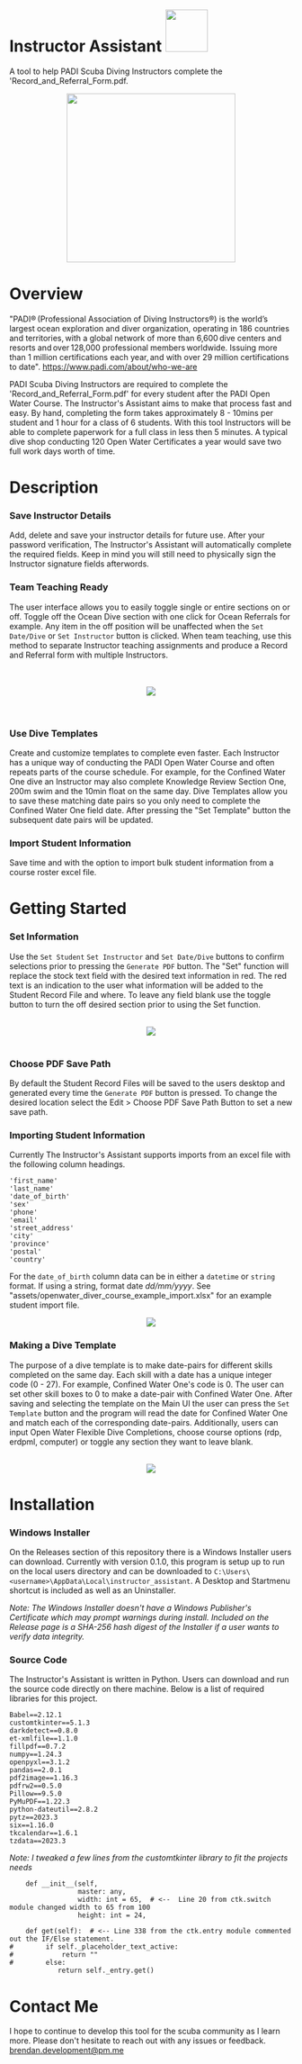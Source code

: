 # Instructor Assistant  <img src="assets/logo.png" height="75">

A tool to help PADI Scuba Diving Instructors complete the 'Record_and_Referral_Form.pdf.

<div align="center">
<img src="assets/Record_and_Referral_Form-1.png" height="300">
</div>
  

# Overview

"PADI® (Professional Association of Diving Instructors®) is the world’s largest ocean exploration and diver organization, operating in 186 countries and territories, with a global network of more than 6,600 dive centers and resorts and over 128,000 professional members worldwide. Issuing more than 1 million certifications each year, and with over 29 million certifications to date". https://www.padi.com/about/who-we-are

PADI Scuba Diving Instructors are required to complete the 'Record_and_Referral_Form.pdf' for every student after the PADI Open Water Course. The Instructor's Assistant aims to make that process fast and easy. By hand, completing the form takes approximately 8 - 10mins per student and 1 hour for a class of 6 students. With this tool Instructors will be able to complete paperwork for a full class in less then 5 minutes. A typical dive shop conducting 120 Open Water Certificates a year would save two full work days worth of time. 


# Description

### Save Instructor Details 

Add, delete and save your instructor details for future use.  After your password verification, The Instructor's Assistant will automatically complete the required fields.  Keep in mind you will still need to physically sign the Instructor signature fields afterwords.  

### Team Teaching Ready

The user interface allows you to easily toggle single or entire sections on or off.  Toggle off the Ocean Dive section with one click for Ocean Referrals for example.  Any item in the off position will be unaffected when the `Set Date/Dive` or `Set Instructor` button is clicked.  When team teaching, use this method to separate Instructor teaching assignments and produce a Record and Referral form with multiple Instructors.  

<br>
<br>
<div align="center">
<img src="assets/screengif.gif">
</div>
<br>
<br>

### Use Dive Templates

Create and customize templates to complete even faster.  Each Instructor has a unique way of conducting the PADI Open Water Course and often repeats parts of the course schedule.  For example, for the Confined Water One dive an Instructor may also complete Knowledge Review Section One, 200m swim and the 10min float on the same day.  Dive Templates allow you to save these matching date pairs so you only need to complete the Confined Water One field date.  After pressing the "Set Template" button the subsequent date pairs will be updated.

### Import Student Information
Save time and with the option to import bulk student information from a course roster excel file.  

# Getting Started

### Set Information
Use the `Set Student` `Set Instructor` and `Set Date/Dive` buttons to confirm selections prior to pressing the `Generate PDF` button.  The "Set" function will replace the stock text field with the desired text information in red.  The red text is an indication to the user what information will be added to the Student Record File and where.  To leave any field blank use the toggle button to turn the off desired section prior to using the Set function.

<br>
<div align="center">
<img src="assets/main_ui.png">
</div>
<br>

### Choose PDF Save Path
By default the Student Record Files will be saved to the users desktop and generated every time the `Generate PDF` button is pressed.  To change the desired location select the Edit > Choose PDF Save Path Button to set a new save path. 


### Importing Student Information
Currently The Instructor's Assistant supports imports from an excel file with the following column headings.

```
'first_name' 
'last_name'
'date_of_birth' 
'sex'
'phone' 
'email'
'street_address'
'city'
'province'
'postal'
'country'
```

For the `date_of_birth` column data can be in either a `datetime` or `string` format.  If using a string, format date *dd/mm/yyyy*.  See "assets/openwater_diver_course_example_import.xlsx" for an example student import file.
<br>
<div align="center">
<img src="assets/student_import_example.png">
</div>

### Making a Dive Template
The purpose of a dive template is to make date-pairs for different skills completed on the same day.  Each skill with a date has a unique integer code (0 - 27). For example, Confined Water One's code is 0.  The user can set other skill boxes to 0 to make a date-pair with Confined Water One.  After saving and selecting the template on the Main UI the user can press the `Set Template` button and the program will read the date for Confined Water One and match each of the corresponding date-pairs.  Additionally, users can input Open Water Flexible Dive Completions, choose course options (rdp, erdpml, computer) or toggle any section they want to leave blank. 

<br>
<div align="center">
<img src="assets/template_ui_screenshot.png">
</div>

# Installation

### Windows Installer
On the Releases section of this repository there is a Windows Installer users can download.  Currently with version 0.1.0, this program is setup up to run on the local users directory and can be downloaded to `C:\Users\<username>\AppData\Local\instructor_assistant`.  A Desktop and Startmenu shortcut is included as well as an Uninstaller.  

_Note: The Windows Installer doesn't have a Windows Publisher's Certificate which may prompt warnings during install.  Included on the Release page is a SHA-256 hash digest of the Installer if a user wants to verify data integrity._

### Source Code
The Instructor's Assistant is written in Python. Users can download and run the source code directly on there machine. Below is a list of required libraries for this project.

```
Babel==2.12.1
customtkinter==5.1.3
darkdetect==0.8.0
et-xmlfile==1.1.0
fillpdf==0.7.2
numpy==1.24.3
openpyxl==3.1.2
pandas==2.0.1
pdf2image==1.16.3
pdfrw2==0.5.0
Pillow==9.5.0
PyMuPDF==1.22.3
python-dateutil==2.8.2
pytz==2023.3
six==1.16.0
tkcalendar==1.6.1
tzdata==2023.3
```
_Note: I tweaked a few lines from the customtkinter library to fit the projects needs_

```
    def __init__(self,
                 master: any,
                 width: int = 65,  # <--  Line 20 from ctk.switch module changed width to 65 from 100
                 height: int = 24,
 ```
```
    def get(self):  # <-- Line 338 from the ctk.entry module commented out the IF/Else statement. 
#        if self._placeholder_text_active:
#            return ""
#        else:
            return self._entry.get()
```
    
# Contact Me
I hope to continue to develop this tool for the scuba community as I learn more. Please don't hesitate to reach out with any issues or feedback.  brendan.development@pm.me

  
